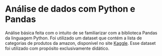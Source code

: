 # Análise de dados com Python e Pandas
Análise básica feita com o intuito de se familiarizar com a biblioteca Pandas da linguagem Python. 
Foi utilizado um dataset que contém a lista de categorias de produtos da amazon, disponível no site [Kaggle](https://www.kaggle.com/datasets/shubh932/amazon-us-full-categories-list?resource=download). Esse dataset foi utilizado com propósito exclusivamente didático.
